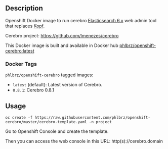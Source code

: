 ## Description
Openshift Docker image to run cerebro [Elasticsearch 6.x](https://www.elastic.co/products/elasticsearch) web admin tool that replaces [Kopf](https://github.com/lmenezes/elasticsearch-kopf).

Cerebro project: https://github.com/lmenezes/cerebro

This Docker image is built and available in Docker hub [phlbrz/openshift-cerebro:latest](https://hub.docker.com/r/phlbrz/openshift-cerebro/)

### Docker Tags

`phlbrz/openshift-cerebro` tagged images:

* `latest` (default): Latest version of Cerebro.
* `0.8.1`: Cerebro 0.8.1

## Usage
`oc create -f https://raw.githubusercontent.com/phlbrz/openshift-cerebro/master/cerebro-template.yaml -n project`

Go to Openshift Console and create the template.

Then you can access the web console in this URL: http(s)://cerebro.domain

